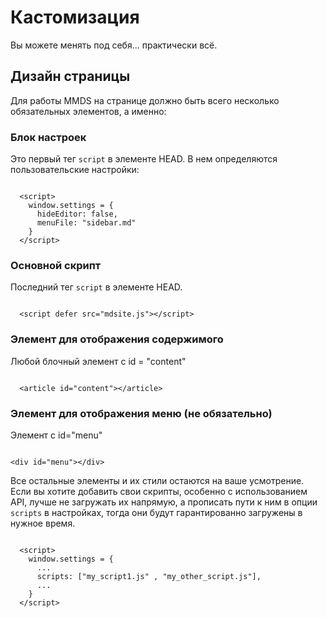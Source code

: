 Кастомизация
============

Вы можете менять под себя... практически всё.


## Дизайн страницы

Для работы MMDS на странице должно быть всего несколько обязательных элементов, а именно:

### Блок настроек

Это первый тег `script` в элементе HEAD. В нем определяются пользовательские 
настройки:

```

  <script>
    window.settings = {
      hideEditor: false,
      menuFile: "sidebar.md"
    }
  </script>

```

### Основной скрипт

Последний тег `script` в элементе HEAD.

```

  <script defer src="mdsite.js"></script>

```

### Элемент для отображения содержимого

Любой блочный элемент с id = "content"

```

  <article id="content"></article>

```
### Элемент для отображения меню (не обязательно)

Элемент с id="menu"

```

<div id="menu"></div>

```

Все остальные элементы и их стили остаются на ваше усмотрение. Если вы 
хотите добавить свои скрипты, особенно с использованием API, лучше не 
загружать их напрямую, а прописать пути к ним в опции `scripts` в
настройках, тогда они будут гарантированно загружены в нужное время.

```

  <script>
    window.settings = {
      ...
      scripts: ["my_script1.js" , "my_other_script.js"],
      ...
    }
  </script>

```
